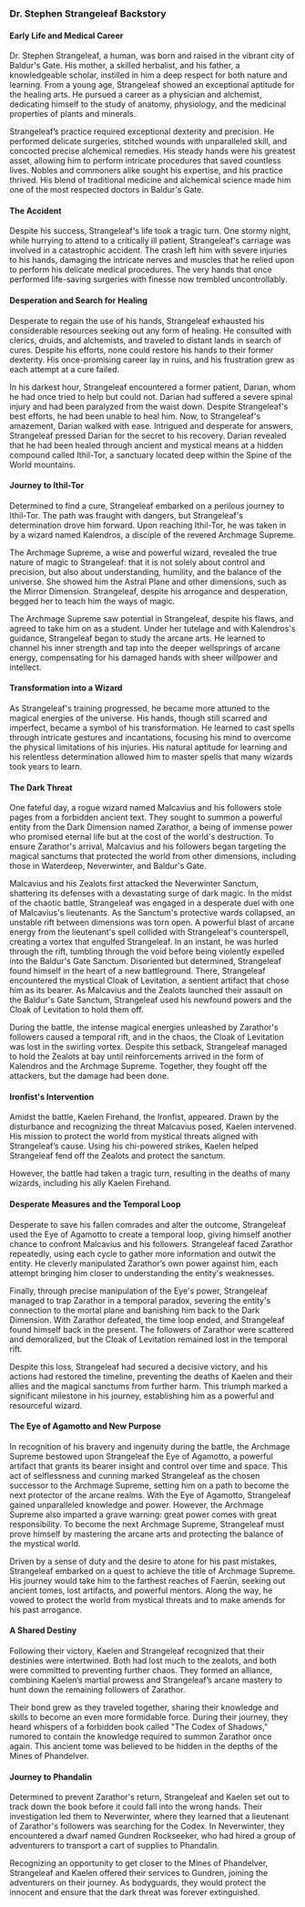 ### Dr. Stephen Strangeleaf Backstory

#### Early Life and Medical Career

Dr. Stephen Strangeleaf, a human, was born and raised in the vibrant city of Baldur's Gate. His mother, a skilled herbalist, and his father, a knowledgeable scholar, instilled in him a deep respect for both nature and learning. From a young age, Strangeleaf showed an exceptional aptitude for the healing arts. He pursued a career as a physician and alchemist, dedicating himself to the study of anatomy, physiology, and the medicinal properties of plants and minerals.

Strangeleaf’s practice required exceptional dexterity and precision. He performed delicate surgeries, stitched wounds with unparalleled skill, and concocted precise alchemical remedies. His steady hands were his greatest asset, allowing him to perform intricate procedures that saved countless lives. Nobles and commoners alike sought his expertise, and his practice thrived. His blend of traditional medicine and alchemical science made him one of the most respected doctors in Baldur's Gate.

#### The Accident

Despite his success, Strangeleaf's life took a tragic turn. One stormy night, while hurrying to attend to a critically ill patient, Strangeleaf's carriage was involved in a catastrophic accident. The crash left him with severe injuries to his hands, damaging the intricate nerves and muscles that he relied upon to perform his delicate medical procedures. The very hands that once performed life-saving surgeries with finesse now trembled uncontrollably.

#### Desperation and Search for Healing

Desperate to regain the use of his hands, Strangeleaf exhausted his considerable resources seeking out any form of healing. He consulted with clerics, druids, and alchemists, and traveled to distant lands in search of cures. Despite his efforts, none could restore his hands to their former dexterity. His once-promising career lay in ruins, and his frustration grew as each attempt at a cure failed.

In his darkest hour, Strangeleaf encountered a former patient, Darian, whom he had once tried to help but could not. Darian had suffered a severe spinal injury and had been paralyzed from the waist down. Despite Strangeleaf's best efforts, he had been unable to heal him. Now, to Strangeleaf's amazement, Darian walked with ease. Intrigued and desperate for answers, Strangeleaf pressed Darian for the secret to his recovery. Darian revealed that he had been healed through ancient and mystical means at a hidden compound called Ithil-Tor, a sanctuary located deep within the Spine of the World mountains.

#### Journey to Ithil-Tor

Determined to find a cure, Strangeleaf embarked on a perilous journey to Ithil-Tor. The path was fraught with dangers, but Strangeleaf's determination drove him forward. Upon reaching Ithil-Tor, he was taken in by a wizard named Kalendros, a disciple of the revered Archmage Supreme.

The Archmage Supreme, a wise and powerful wizard, revealed the true nature of magic to Strangeleaf: that it is not solely about control and precision, but also about understanding, humility, and the balance of the universe. She showed him the Astral Plane and other dimensions, such as the Mirror Dimension. Strangeleaf, despite his arrogance and desperation, begged her to teach him the ways of magic.

The Archmage Supreme saw potential in Strangeleaf, despite his flaws, and agreed to take him on as a student. Under her tutelage and with Kalendros's guidance, Strangeleaf began to study the arcane arts. He learned to channel his inner strength and tap into the deeper wellsprings of arcane energy, compensating for his damaged hands with sheer willpower and intellect.

#### Transformation into a Wizard

As Strangeleaf's training progressed, he became more attuned to the magical energies of the universe. His hands, though still scarred and imperfect, became a symbol of his transformation. He learned to cast spells through intricate gestures and incantations, focusing his mind to overcome the physical limitations of his injuries. His natural aptitude for learning and his relentless determination allowed him to master spells that many wizards took years to learn.

#### The Dark Threat

One fateful day, a rogue wizard named Malcavius and his followers stole pages from a forbidden ancient text. They sought to summon a powerful entity from the Dark Dimension named Zarathor, a being of immense power who promised eternal life but at the cost of the world's destruction. To ensure Zarathor's arrival, Malcavius and his followers began targeting the magical sanctums that protected the world from other dimensions, including those in Waterdeep, Neverwinter, and Baldur's Gate.

Malcavius and his Zealots first attacked the Neverwinter Sanctum, shattering its defenses with a devastating surge of dark magic. In the midst of the chaotic battle, Strangeleaf was engaged in a desperate duel with one of Malcavius's lieutenants. As the Sanctum's protective wards collapsed, an unstable rift between dimensions was torn open. A powerful blast of arcane energy from the lieutenant's spell collided with Strangeleaf's counterspell, creating a vortex that engulfed Strangeleaf. In an instant, he was hurled through the rift, tumbling through the void before being violently expelled into the Baldur's Gate Sanctum. Disoriented but determined, Strangeleaf found himself in the heart of a new battleground. There, Strangeleaf encountered the mystical Cloak of Levitation, a sentient artifact that chose him as its bearer. As Malcavius and the Zealots launched their assault on the Baldur's Gate Sanctum, Strangeleaf used his newfound powers and the Cloak of Levitation to hold them off.

During the battle, the intense magical energies unleashed by Zarathor's followers caused a temporal rift, and in the chaos, the Cloak of Levitation was lost in the swirling vortex. Despite this setback, Strangeleaf managed to hold the Zealots at bay until reinforcements arrived in the form of Kalendros and the Archmage Supreme. Together, they fought off the attackers, but the damage had been done.

#### Ironfist's Intervention

Amidst the battle, Kaelen Firehand, the Ironfist, appeared. Drawn by the disturbance and recognizing the threat Malcavius posed, Kaelen intervened. His mission to protect the world from mystical threats aligned with Strangeleaf’s cause. Using his chi-powered strikes, Kaelen helped Strangeleaf fend off the Zealots and protect the sanctum.

However, the battle had taken a tragic turn, resulting in the deaths of many wizards, including his ally Kaelen Firehand.

#### Desperate Measures and the Temporal Loop

Desperate to save his fallen comrades and alter the outcome, Strangeleaf used the Eye of Agamotto to create a temporal loop, giving himself another chance to confront Malcavius and his followers. Strangeleaf faced Zarathor repeatedly, using each cycle to gather more information and outwit the entity. He cleverly manipulated Zarathor’s own power against him, each attempt bringing him closer to understanding the entity's weaknesses.

Finally, through precise manipulation of the Eye's power, Strangeleaf managed to trap Zarathor in a temporal paradox, severing the entity's connection to the mortal plane and banishing him back to the Dark Dimension. With Zarathor defeated, the time loop ended, and Strangeleaf found himself back in the present. The followers of Zarathor were scattered and demoralized, but the Cloak of Levitation remained lost in the temporal rift.

Despite this loss, Strangeleaf had secured a decisive victory, and his actions had restored the timeline, preventing the deaths of Kaelen and their allies and the magical sanctums from further harm. This triumph marked a significant milestone in his journey, establishing him as a powerful and resourceful wizard.

#### The Eye of Agamotto and New Purpose

In recognition of his bravery and ingenuity during the battle, the Archmage Supreme bestowed upon Strangeleaf the Eye of Agamotto, a powerful artifact that grants its bearer insight and control over time and space. This act of selflessness and cunning marked Strangeleaf as the chosen successor to the Archmage Supreme, setting him on a path to become the next protector of the arcane realms. With the Eye of Agamotto, Strangeleaf gained unparalleled knowledge and power. However, the Archmage Supreme also imparted a grave warning: great power comes with great responsibility. To become the next Archmage Supreme, Strangeleaf must prove himself by mastering the arcane arts and protecting the balance of the mystical world.

Driven by a sense of duty and the desire to atone for his past mistakes, Strangeleaf embarked on a quest to achieve the title of Archmage Supreme. His journey would take him to the farthest reaches of Faerûn, seeking out ancient tomes, lost artifacts, and powerful mentors. Along the way, he vowed to protect the world from mystical threats and to make amends for his past arrogance.

#### A Shared Destiny

Following their victory, Kaelen and Strangeleaf recognized that their destinies were intertwined. Both had lost much to the zealots, and both were committed to preventing further chaos. They formed an alliance, combining Kaelen’s martial prowess and Strangeleaf’s arcane mastery to hunt down the remaining followers of Zarathor.

Their bond grew as they traveled together, sharing their knowledge and skills to become an even more formidable force. During their journey, they heard whispers of a forbidden book called "The Codex of Shadows," rumored to contain the knowledge required to summon Zarathor once again. This ancient tome was believed to be hidden in the depths of the Mines of Phandelver.

#### Journey to Phandalin

Determined to prevent Zarathor's return, Strangeleaf and Kaelen set out to track down the book before it could fall into the wrong hands. Their investigation led them to Neverwinter, where they learned that a lieutenant of Zarathor's followers was searching for the Codex. In Neverwinter, they encountered a dwarf named Gundren Rockseeker, who had hired a group of adventurers to transport a cart of supplies to Phandalin.

Recognizing an opportunity to get closer to the Mines of Phandelver, Strangeleaf and Kaelen offered their services to Gundren, joining the adventurers on their journey. As bodyguards, they would protect the innocent and ensure that the dark threat was forever extinguished.
